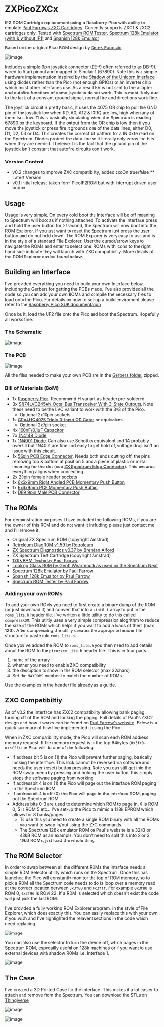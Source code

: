 # ZXPicoZXCx
IF2 ROM Cartridge replacement using a Raspberry Pico with ability to emulate [Paul Farrow's ZXC Cartridges](http://www.fruitcake.plus.com/Sinclair/Interface2/Cartridges/Interface2_RC_Cartridges.htm#CustomCartridges). Currently supports ZXC1 & ZXC2 cartridges only. Tested with [Spectrum ROM Tester](http://www.fruitcake.plus.com/Sinclair/Interface2/Cartridges/Interface2_RC_New_ROM_Tester.htm), [Spectrum 128k Emulator (with & without IF1)](http://www.fruitcake.plus.com/Sinclair/Interface2/Cartridges/Interface2_RC_New_Spectrum_128.htm) and [Spanish 128k Emulator](http://www.fruitcake.plus.com/Sinclair/Interface2/Cartridges/Interface2_RC_New_Spanish_128.htm)

Based on the original Pico ROM design by [Derek Fountain](https://github.com/derekfountain/zx-spectrum-pico-rom).

![image](./images/back_nocover.jpg "ZX PicoZXCx")

Includes a simple 9pin joystick connector (DE-9 often referred to as DB-9), wired to Atari pinout and mapped to Sinclair 1 (67890). Note this is a simple hardware implementation inspired by the [Shadow of the Unicorn Interface](https://www.pcbway.com/project/shareproject/Mikro_Gen_Shadow_of_the_Unicorn_interface_Modern_re_creation_for_Sinclair_Spectrum.html) using diodes rather than the Pico (not enough GPIOs) or an inverter chip which most other interfaces use. As a result 5V is not sent to the adapter and autofire functions of some joysticks do not work. This is most likely due to the lack of a constant ground signal, normal fire and directions work fine.

The joystick circuit is pretty basic, it uses the 4075 OR chip to pull the GND pin of the joystick low when RD, A0, A12 & IORQ are low, high when any of them isn't low. This is basically simulating when the Spectrum is reading 67890 on the keyboard. If the output from the OR chip is low then if you move the joystick or press fire it grounds one of the data lines, either D0, D1, D2, D3 or D4. This creates the correct bit pattern for a IN 0xfe read on the Spectrum. Diodes protect the data line so it literally only zeros the bits when they are needed. I beleive it is the fact that the ground pin of the joystick isn't constant that autofire circuits don't work.

### Version Control
- v0.2 changes to improve ZXC compatibility, added zxcOn true/false ** Latest Version
- v0.1 initial release taken form PicoIF2ROM but with interrupt driven user button

## Usage
Usage is very simple. On every cold boot the Interface will be off meaning to Spectrum will boot as if nothing attached. To activate the interface press and hold the user button for >1second, the Spectrum will now boot into the ROM Explorer. If you just want to reset the Spectrum just press the user button and do not hold down. The ROM Explorer is very easy to use and is in the style of a standard File Explorer. User the cursor/arrow keys to navigate the ROMs and enter to select one. ROMs with icons to the right hand side indicate they will launch with ZXC compatibiltiy. More details of the ROM Explorer can be found below.

## Building an Interface
I've provided everything you need to build your own Interface below, includng the Gerbers for getting the PCBs made. I've also provided all the code so you can add your own ROMs and compile the necessary files to load onto the Pico. For details on how to set-up a build enviroment please refer to the [Raspberry Pico SDK documentation](https://www.raspberrypi.com/documentation/pico-sdk/)

Once built, load the UF2 file onto the Pico and boot the Spectrum. Hopefully all works fine.

### The Schematic
![image](./images/picozxcx.png "Schematic")

### The PCB
![image](./images/picozxcx_brd.png "Board")

All the files needed to make your own PCB are in the [Gerbers folder](./gerbers/), zipped.

### Bill of Materials (BoM)
- 1x [Raspberry Pico](https://shop.pimoroni.com/products/raspberry-pi-pico?variant=40059364311123). Recommend H variant as header pre-soldered.
- 3x [SN74LVC245AN Octal Bus Transceiver With 3-State Outputs](https://www.mouser.co.uk/ProductDetail/595-SN74LVC245AN). Note these need to be the LVC variant to work with the 3v3 of the Pico.
  - Optional 2x10pin sockets
- 1x [CDx4HC4075 Triple 3-Input OR Gates](https://www.mouser.co.uk/ProductDetail/595-CD74HC4075EE4) or equivalent.
  - Optional 2x7pin socket
- 4x [100nF/0.1uF Capacitor](https://www.mouser.co.uk/ProductDetail/Vishay-BC-Components/K104K15X7RF5TH5?qs=CuWZN%2F5Vbiofhf%252BuZNGw%2Fg%3D%3D)
- 7x [1N4148 Diode](https://www.mouser.co.uk/ProductDetail/onsemi-Fairchild/1N4148?qs=i4Fj9T%2FoRm8RMUhj5DeFQg%3D%3D)
- 1x [1N4001 Diode](https://www.mouser.co.uk/ProductDetail/Rectron/1N4001-B?qs=%252BtLcN0raKGUACwkD5chVvg%3D%3D). Can also use Schottky equivalent and 1A probably overkill but 1N4001 are fine and easy to get hold of, voltage drop isn't an issue with this circuit.
- 1x [56pin PCB Edge Connector](https://www.ebay.co.uk/sch/i.html?_from=R40&_trksid=p2047675.m570.l1313&_nkw=zx+spectrum+edge+connector&_sacat=0). Needs both ends cutting off, the pins removing top & bottom at position 5 and a piece of plastic or metal inserting for the slot (see [ZX Spectrum Edge Connector](https://i0.wp.com/projectspeccy.com/documents/ZXSpectrum_Edge_Connector_Diagram_48K.jpg)). This ensures everything aligns when connecting.
- 2x [20pin female header sockets](https://www.ebay.co.uk/sch/i.html?_from=R40&_trksid=p2380057.m570.l1313&_nkw=20pin+female+header+socket&_sacat=0)
- 1x [6x6x9mm Right Angled PCB Momentary Push Button](https://www.ebay.co.uk/sch/i.html?_from=R40&_trksid=p2380057.m570.l1313&_nkw=6x6x9mm+Right+Angled+PCB+Momentary+Push+Button&_sacat=0)
- 1x [6x6x9mm PCB Momentary Push Button](https://www.ebay.co.uk/sch/i.html?_from=R40&_trksid=p2334524.m570.l1313&_nkw=6x6x9mm+PCB+Momentary+Push+Button&_sacat=0&LH_TitleDesc=0&_osacat=0&_odkw=6+x+6+x9mm+right+angled+pcb+momentary+push+button)
- 1x [DB9 9pin Male PCB Connector](https://www.ebay.co.uk/sch/i.html?_from=R40&_trksid=p2334524.m570.l1313&_nkw=db9+9pin+pcb+male+connector&_sacat=0&LH_TitleDesc=0&_osacat=0&_odkw=db9+9pin+pcb+male+connector)

## The ROMs
For demonstration purposes I have included the following ROMs, if you are the owner of this ROM and do not want it including please just contact me and I'll remove it:
- Original ZX Spectrum ROM (copyright Amstrad)
- [Retroleum DiagROM v1.59 by Retroleum](http://blog.retroleum.co.uk/electronics-articles/a-diagnostic-rom-image-for-the-zx-spectrum/)
- [ZX Spectrum Diagnostics v0.37 by Brendan Alford](https://github.com/brendanalford/zx-diagnostics/releases/tag/v0.37)
- ZX Spectrum Test Cartridge (copyright Amstrad)
- [128k RAM Tester by Paul Farrow](http://www.fruitcake.plus.com/Sinclair/Interface2/Cartridges/Interface2_RC_New_RAM_Tester.htm)
- [Looking Glass ROM by Geoff Wearmouth as used on the Spectrum Next](https://gitlab.com/thesmog358/tbblue/-/tree/master/machines/next)
- [Spectrum 128k Emulator by Paul Farrow](http://www.fruitcake.plus.com/Sinclair/Interface2/Cartridges/Interface2_RC_New_Spectrum_128.htm)
- [Spanish 128k Emualtor by Paul Farrow](http://www.fruitcake.plus.com/Sinclair/Interface2/Cartridges/Interface2_RC_New_Spanish_128.htm)
- [Spectrum ROM Tester by Paul Farrow](http://www.fruitcake.plus.com/Sinclair/Interface2/Cartridges/Interface2_RC_New_ROM_Tester.htm)

### Adding your own ROMs
To add your own ROMs you need to first create a binary dump of the ROM (or just download it) and convert that into a `uint8_t` array to put in the `roms_lite.h` header file. I've written a little utility to do this called `compressROM`. This utiltiy uses a very simple compression alogrithm to reduce the size of the ROMs which helps if you want to add a loads of them (max 126). After compressing the utility creates the approprite header file structure to paste into `roms_lite.h`.

Once you've added the ROM to `roms_lite.h` you then need to add details about the ROM to the `picozxcx_lite.h` header file. This is in four parts.
1. name of the arrary
2. whether you need to enable ZXC compatibility
3. the desciption to show in the ROM selector (max 32chars)
4. Set the `MAXROMS` number to match the number of ROMs

Use the examples in the header file already as a guide.

## ZXC Compatibiltiy
As of v0.2 the interface has ZXC2 compatibility allowing bank paging, turning off of the ROM and locking the paging. Full details of Paul's ZXC2 design and how it works can be found on [Paul Farrow's website](http://www.fruitcake.plus.com/Sinclair/Interface2/Cartridges/Interface2_RC_ZXC2.htm). Below is a quick summary of how I've implemented it using the Pico:

When in ZXC compatibility mode, the Pico will scan each ROM address memory request. If the memory request is in the top 64bytes (`0x3fc0-0x3fff`) the Pico will do one of the following:
- If address bit 5 is on (1) the Pico will prevent further paging, basically locking the interface. This lock cannot be reversed via software and needs the user (reset) button pressing. Note you can still get into the ROM swap menu by pressing and holding the user button, this simply stops the software paging from working.
- If addressbit 4 is on (1) the Pico will page out the interface ROM paging in the Spectrum ROM
- If addressbit 4 is off (0) the Pico will page in the interface ROM, paging out the Spectrum ROM
- Address bits 0-3 are used to determine which ROM to page in, 0 is ROM 0, 5 is ROM 5 etc... I've set-up the Pico to mimic a 128k EPROM which allows for 8 banks/pages. 
  - To use this you need to create a single ROM binary with all the ROMs you want to swap in/out using the ZXC commands. 
  - The Spectrum 128k emulator ROM on Paul's website is a 32kB or 48kB ROM as an example. You don't need to split this into 2 or 3 16kB ROMs, just load the whole thing.

## The ROM Selector
In order to swap between all the different ROMs the interface needs a simple ROM Selector utility which runs on the Spectrum. Once this has launched the Pico will constantly monitor the top of ROM memory, so to pick a ROM all the Spectrum code needs to do is loop over a memory read at the correct location between `0x3f80` and `0x3fff`. For example `0x3f80` is ROM 0, `0x3f96` is ROM 22. If a ROM is selected which doesn't exist the code will just pick the last ROM.

I've provided a fully working ROM Explorer program, in the style of File Explorer, which does exactly this. You can easily replace this with your own if you wish and I've highlighted the relavent sections in the code which need replacing.

![image](./images/romswitchblank_v1_0_v2.png "ROM Explorer")

You can also use the selector to turn the device off, which pages in the Spectrum ROM, especailly useful on 128k machines or if you want to use external devices with shadow ROMs i.e. Interface 1.

![image](./images/off.png "Off")

## The Case
I've created a 3D Printed Case for the interface. This makes it a lot easier to attach and remove from the Spectrum. You can download the STLs on [Thingiverse](https://www.thingiverse.com/thing:6074475)

![image](./images/front.jpg "Case Front")

![image](./images/back.jpg "Case Back")
